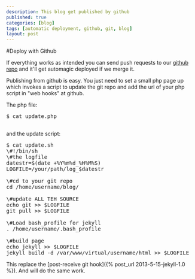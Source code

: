 ```yaml
---
description: This blog get published by github
published: true
categories: [blog]
tags: [automatic deployment, github, git, blog]
layout: post
---
```

#Deploy with Github

If everything works as intended you can send push requests to our [github repo](https://github.com/l33tsource/blog) and it'll get automagic deployed if we merge it.
 
Publishing from github is easy. You just need to set a small php page up which invokes a script to update the git repo and add the url of your php script in "web hooks" at github.
 
The php file:
<pre>
$ cat update.php
<?php
	shell_exec('./update.sh');
?> 
</pre>
 
and the update script:
<pre>
$ cat update.sh 
\#!/bin/sh
\#the logfile
datestr=$(date +%Y%m%d_%H%M%S)
LOGFILE=/your/path/log_$datestr

\#cd to your git repo
cd /home/username/blog/

\#update ALL TEH SOURCE
echo git >> $LOGFILE
git pull >> $LOGFILE

\#Load bash_profile for jekyll
. /home/username/.bash_profile

\#build page
echo jekyll >> $LOGFILE
jekyll build -d /var/www/virtual/username/html >> $LOGFILE
</pre>
 
This replace the [post-receive git hook]({% post_url 2013-5-15-jekyll-1.0 %}). And will do the same work.

